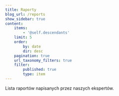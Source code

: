 ```yaml
---
title: Raporty
blog_url: /reports
show_sidebar: true
content:
    items:
        - '@self.descendants'
    limit: 5
    order:
        by: date
        dir: desc
    pagination: true
    url_taxonomy_filters: true
    filter:
        published: true
        type: item
---
```


Lista raportów napisanych przez naszych ekspertów.